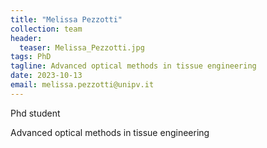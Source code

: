 ```yaml
---
title: "Melissa Pezzotti"
collection: team
header:
  teaser: Melissa_Pezzotti.jpg  
tags: PhD 
tagline: Advanced optical methods in tissue engineering
date: 2023-10-13
email: melissa.pezzotti@unipv.it 
---
```


Phd student

Advanced optical methods in tissue engineering
